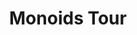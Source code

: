 ---
title: Monoids Tour
url: https://www.fpcomplete.com/user/mgsloan/monoids-tour
authors:
- Michael Sloan
type: article
tags:
- monoids
doHaskell-type: blog post
dohaskell-year: 2014
---